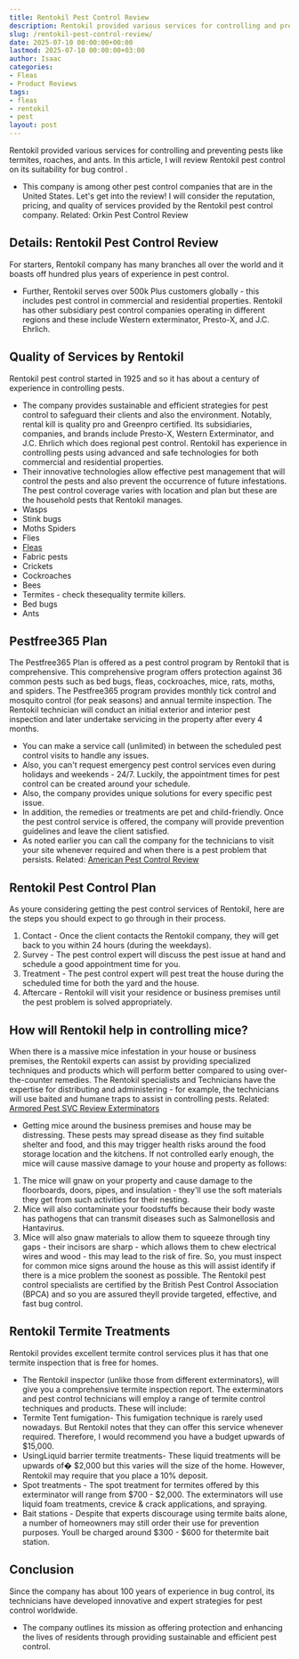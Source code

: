 ```yaml
---
title: Rentokil Pest Control Review
description: Rentokil provided various services for controlling and preventing pests like termites, roaches, and ants. In this article, I will review Rentokil pest control...
slug: /rentokil-pest-control-review/
date: 2025-07-10 00:00:00+00:00
lastmod: 2025-07-10 00:00:00+03:00
author: Isaac
categories:
- Fleas
- Product Reviews
tags:
- fleas
- rentokil
- pest
layout: post
---
```

Rentokil provided various services for controlling and preventing pests like termites, roaches, and ants.
In this article, I will review Rentokil pest control on its
suitability for bug control
.
- This company is among other pest control companies that are in the United States.
Let's get into the review!
I will consider the reputation, pricing, and quality of services provided by the Rentokil pest control company.
Related:
Orkin Pest Control Review
## Details: Rentokil Pest Control Review
For starters, Rentokil company has many branches all over the world and it boasts off hundred plus years of experience in pest control.
- Further, Rentokil serves over 500k Plus customers globally - this includes pest control in commercial and residential properties.
Rentokil has other subsidiary pest control companies operating in different regions and these include Western exterminator, Presto-X, and J.C. Ehrlich.
## Quality of Services by Rentokil
Rentokil pest control started in 1925 and so it has about a century of experience in controlling pests.
- The company provides sustainable and efficient strategies for pest control to safeguard their clients and also the environment.
Notably, rental kill is quality pro and Greenpro certified.
Its subsidiaries, companies, and brands include Presto-X, Western Exterminator, and J.C. Ehrlich which does regional pest control.
Rentokil has experience in controlling pests using advanced and safe technologies for both commercial and residential properties.
- Their innovative technologies allow effective pest management that will control the pests and also prevent the occurrence of future infestations.
The pest control coverage varies with location and plan but these are the household pests that Rentokil manages.
- Wasps
- Stink bugs
- Moths Spiders
- Flies
- [Fleas](https://pestpolicy.com/how-to-avoid-pests-in-apartments/)
- Fabric pests
- Crickets
- Cockroaches
- Bees
- Termites - check thesequality termite killers.
- Bed bugs
- Ants
## Pestfree365 Plan
The Pestfree365 Plan is offered as a pest control program by Rentokil that is comprehensive.
This comprehensive program offers protection against 36 common pests such as bed bugs, fleas, cockroaches, mice, rats, moths, and spiders.
The Pestfree365 program provides monthly tick control and mosquito control (for peak seasons) and annual termite inspection.
The Rentokil technician will conduct an initial exterior and interior pest inspection and later undertake servicing in the property after every 4 months.
- You can make a service call (unlimited) in between the scheduled pest control visits to handle any issues.
- Also, you can't request emergency pest control services even during holidays and weekends - 24/7.
Luckily, the appointment times for pest control can be created around your schedule.
- Also, the company provides unique solutions for every specific pest issue.
- In addition, the remedies or treatments are pet and child-friendly.
Once the pest control service is offered, the company will provide prevention guidelines and leave the client satisfied.
- As noted earlier you can call the company for the technicians to visit your site whenever required and when there is a pest problem that persists.
Related:
[American Pest Control Review](https://pestpolicy.com/american-pest-review/)
## Rentokil Pest Control Plan
As youre considering getting the pest control services of Rentokil, here are the steps you should expect to go through in their process.
1. Contact - Once the client contacts the Rentokil company, they will get back to you within 24 hours (during the weekdays).
2. Survey - The pest control expert will discuss the pest issue at hand and schedule a good appointment time for you.
3. Treatment - The pest control expert will pest treat the house during the scheduled time for both the yard and the house.
4. Aftercare - Rentokil will visit your residence or business premises until the pest problem is solved appropriately.
## How will Rentokil help in controlling mice?
When there is a massive mice infestation in your house or business premises, the Rentokil experts can assist by providing specialized techniques and products which will perform better compared to using over-the-counter remedies.
The Rentokil specialists and Technicians have the expertise for distributing and administering - for example, the technicians will use baited and humane traps to assist in controlling pests.
Related:
[Armored Pest SVC Review  Exterminators](https://pestpolicy.com/armored-pest-svc-review/)
- Getting mice around the business premises and house may be distressing. These pests may spread disease as they find suitable shelter and food, and this may trigger health risks around the food storage location and the kitchens.
If not controlled early enough, the mice will cause massive damage to your house and property as follows:
1. The mice will gnaw on your property and cause damage to the floorboards, doors, pipes, and insulation - they'll use the soft materials they get from such activities for their nesting.
2. Mice will also contaminate your foodstuffs because their body waste has pathogens that can transmit diseases such as Salmonellosis and Hantavirus.
3. Mice will also gnaw materials to allow them to squeeze through tiny gaps - their incisors are sharp - which allows them to chew electrical wires and wood - this may lead to the risk of fire.
So, you must inspect for common mice signs around the house as this will assist identify if there is a mice problem the soonest as possible.
The Rentokil pest control specialists are certified by the British Pest Control Association (BPCA) and so you are assured theyll provide targeted, effective, and fast bug control.
## Rentokil Termite Treatments
Rentokil provides excellent termite control services plus it has that one termite inspection that is free for homes.
- The Rentokil inspector (unlike those from different exterminators), will give you a comprehensive termite inspection report.
The exterminators and pest control technicians will employ a range of termite control techniques and products. These will include:
- Termite Tent fumigation- This fumigation technique is rarely used nowadays. But Rentokil notes that they can offer this service whenever required. Therefore, I would recommend you have a budget upwards of $15,000.
- UsingLiquid barrier termite treatments- These liquid treatments will be upwards of� $2,000 but this varies will the size of the home. However, Rentokil may require that you place a 10% deposit.
- Spot treatments - The spot treatment for termites offered by this exterminator will range from $700 - $2,000. The exterminators will use liquid foam treatments, crevice & crack applications, and spraying.
- Bait stations - Despite that experts discourage using termite baits alone, a number of homeowners may still order their use for prevention purposes. Youll be charged around $300 - $600 for thetermite bait station.
## Conclusion
Since the company has about 100 years of experience in bug control, its technicians have developed innovative and expert strategies for pest control worldwide.
- The company outlines its mission as offering protection and enhancing the lives of residents through providing sustainable and efficient pest control.